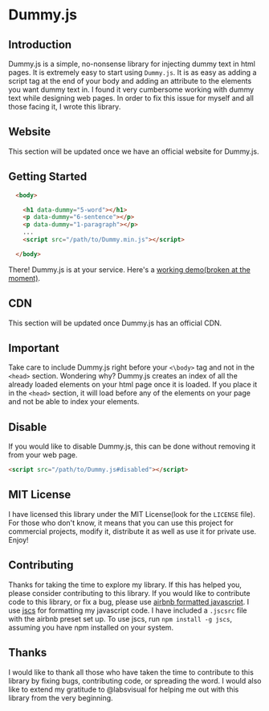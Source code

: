 # Dummy.js

## Introduction

Dummy.js is a simple, no-nonsense library for injecting dummy text in html pages. It is extremely easy to start using `Dummy.js`. It is as easy as adding a script tag at the end of your body and adding an attribute to the elements you want dummy text in. I found it very cumbersome working with dummy text while designing web pages. In order to fix this issue for myself and all those facing it, I wrote this library.

## Website

This section will be updated once we have an official website for Dummy.js.

## Getting Started

```html
  <body>

    <h1 data-dummy="5-word"></h1>
    <p data-dummy="6-sentence"></p>
    <p data-dummy="1-paragraph"></p>
    ...
    <script src="/path/to/Dummy.min.js"></script>

  </body>
```

There! Dummy.js is at your service.
Here's a [working demo(broken at the moment)](https://github.com/shreyasminocha/Dummy.js#).

## CDN

This section will be updated once Dummy.js has an official CDN.

## Important

Take care to include Dummy.js right before your `<\body>` tag and not in the `<head>` section. Wondering why? Dummy.js creates an index of all the already loaded elements on your html page once it is loaded. If you place it in the `<head>` section, it will load before any of the elements on your page and not be able to index your elements.

## Disable

If you would like to disable Dummy.js, this can be done without removing it from your web page.

```html
<script src="/path/to/Dummy.js#disabled"></script>
```

## MIT License

I have licensed this library under the MIT License(look for the `LICENSE` file). For those who don't know, it means that you can use this project for commercial projects, modify it, distribute it as well as use it for private use. Enjoy!

## Contributing

Thanks for taking the time to explore my library. If this has helped you, please consider contributing to this library. If you would like to contribute code to this library, or fix a bug, please use [airbnb formatted javascript](http://airbnb.io/javascript). I use [jscs](http://jscs.info) for formatting my javascript code. I have included a `.jscsrc` file with the airbnb preset set up. To use jscs, run `npm install -g jscs`, assuming you have npm installed on your system.

## Thanks

I would like to thank all those who have taken the time to contribute to this library by fixing bugs, contributing code, or spreading the word. I would also like to extend my gratitude to @labsvisual for helping me out with this library from the very beginning.

